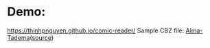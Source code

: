 # Demo:

https://thinhpnguyen.github.io/comic-reader/
Sample CBZ file: [Alma-Tadema](http://www.copperwood.com/pub/AlmaTademaPortfolio.cbz)([source](https://www.contrapositivediary.com/?p=1197))
